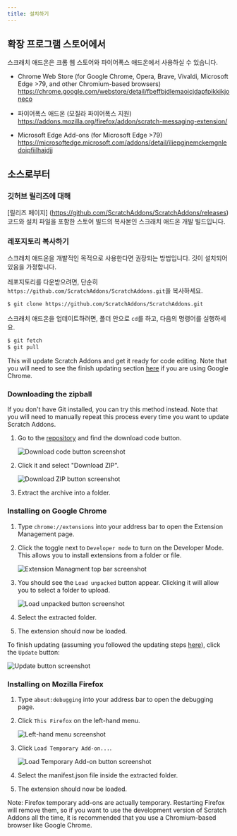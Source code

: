 ```yaml
---
title: 설치하기
---
```


## 확장 프로그램 스토어에서

스크래치 애드온은 크롬 웹 스토어와 파이어폭스 애드온에서 사용하실 수 있습니다.

- Chrome Web Store (for Google Chrome, Opera, Brave, Vivaldi, Microsoft Edge >79, and other Chromium-based browsers)  
  https://chrome.google.com/webstore/detail/fbeffbjdlemaoicjdapfpikkikjoneco

- 파이어폭스 애드온 (모질라 파이어폭스 지원)
  https://addons.mozilla.org/firefox/addon/scratch-messaging-extension/

- Microsoft Edge Add-ons (for Microsoft Edge >79)  
  https://microsoftedge.microsoft.com/addons/detail/iliepgjnemckemgnledoipfiilhajdjj

## 소스로부터

### 깃허브 릴리즈에 대해

[릴리즈 페이지]
(https://github.com/ScratchAddons/ScratchAddons/releases)
코드와 설치 파일을 포함한 스토어 빌드의 복사본인 스크래치 애드온 개발 빌드입니다.

### 레포지토리 복사하기

스크래치 애드온을 개발적인 목적으로 사용한다면 권장되는 방법입니다. 깃이 설치되어있음을 가정합니다.

레포지토리를 다운받으려면, 단순히 `https://github.com/ScratchAddons/ScratchAddons.git`을 복사하세요.

```sh
$ git clone https://github.com/ScratchAddons/ScratchAddons.git
```
스크래치 애드온을 업데이트하려면, 폴더 안으로 `cd`를 하고, 다음의 명령어를 실행하세요.

```sh
$ git fetch
$ git pull
```

This will update Scratch Addons and get it ready for code editing. Note that you will need to see the finish updating section [here](#install-on-google-chrome) if you are using Google Chrome.


### Downloading the zipball

If you don't have Git installed, you can try this method instead. Note that you will need to manually repeat this process every time you want to update Scratch Addons.

1. Go to the [repository](https://github.com/ScratchAddons/ScratchAddons) and find the download code button.

   ![Download code button screenshot](/assets/img/docs/download-code-button.png)

2. Click it and select "Download ZIP".

   ![Download ZIP button screenshot](/assets/img/docs/download-zipball-button.png)

3. Extract the archive into a folder.

### Installing on Google Chrome

1. Type `chrome://extensions` into your address bar to open the Extension Management page.

2. Click the toggle next to `Developer mode` to turn on the Developer Mode. This allows you to install extensions from a folder or file.

   ![Extension Managment top bar screenshot](/assets/img/docs/developer-mode-toggle.png)

3. You should see the `Load unpacked` button appear. Clicking it will allow you to select a folder to upload.

   ![Load unpacked button screenshot](/assets/img/docs/load-unpacked-button.png)

4. Select the extracted folder.
5. The extension should now be loaded.

To finish updating (assuming you followed the updating steps [here](#cloning-the-repository)), click the `Update` button:

![Update button screenshot](/assets/img/docs/update-button.png)


### Installing on Mozilla Firefox

1. Type `about:debugging` into your address bar to open the debugging page.

2. Click `This Firefox` on the left-hand menu.

   ![Left-hand menu screenshot](/assets/img/docs/left-hand-menu.png)

4. Click `Load Temporary Add-on...`.

   ![Load Temporary Add-on button screenshot](/assets/img/docs/load-addon.png)

6. Select the manifest.json file inside the extracted folder.
7. The extension should now be loaded.

Note: Firefox temporary add-ons are actually temporary. Restarting Firefox will remove them, so if you want to use the development version of Scratch Addons all the time, it is recommended that you use a Chromium-based browser like Google Chrome.

